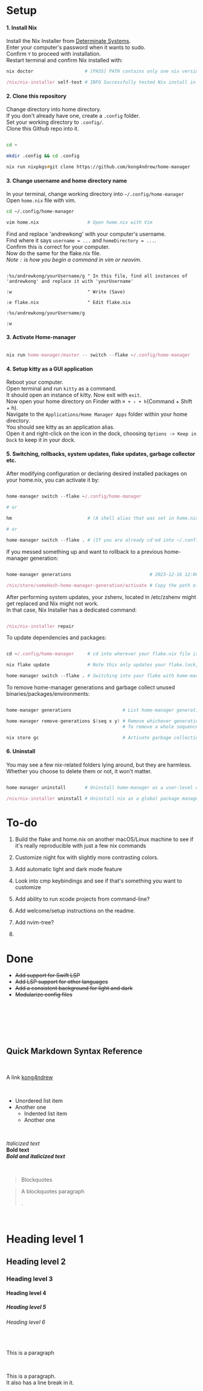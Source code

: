 # Setup

#### 1. Install Nix

Install the Nix Installer from [Determinate Systems](https://https://zero-to-nix.com/start/install).<br>
Enter your computer's password when it wants to sudo.<br>
Confirm `Y` to proceed with installation.<br>
Restart terminal and confirm Nix installed with:<br>

```nix
nix doctor                   # [PASS] PATH contains only one nix version...

/nix/nix-installer self-test # INFO Successfully tested Nix install in all discovered shells. shells=["sh", "bash", "zsh"]
```

#### 2. Clone this repository

Change directory into home directory.<br>
If you don't already have one, create a `.config` folder.<br>
Set your working directory to `.config/`.<br>
Clone this Github repo into it.

```zsh

cd ~

mkdir .config && cd .config

nix run nixpkgs#git clone https://github.com/kong4ndrew/home-manager

```

#### 3. Change username and home directory name

In your terminal, change working directory into `~/.config/home-manager`<br>
Open `home.nix` file with vim.<br>

```bash
cd ~/.config/home-manager

vim home.nix                  # Open home.nix with Vim

```

Find and replace 'andrewkong' with your computer's username.<br>
Find where it says `username = ...` and `homeDirectory = ...`.<br>
Confirm this is correct for your computer.<br>
Now do the same for the flake.nix file.<br>
*Note `:` is how you begin a command in vim or neovim.*

```vim

:%s/andrewkong/yourUsername/g " In this file, find all instances of 'andrewkong' and replace it with 'yourUsername'

:w                            " Write (Save)

:e flake.nix                  " Edit flake.nix

:%s/andrewkong/yourUsername/g 

:w

```

#### 3. Activate Home-manager

```nix

nix run home-manager/master -- switch --flake ~/.config/home-manager

```

#### 4. Setup kitty as a GUI application

Reboot your computer.<br>
Open terminal and run `kitty` as a command.<br>
It should open an instance of kitty. Now exit with `exit`.<br>
Now open your home directory on Finder with `⌘ + ⇧ + h`(Command + Shift + h).<br>
Navigate to the `Applications/Home Manager Apps` folder within your home directory.<br>
You should see kitty as an application alias.<br>
Open it and right-click on the icon in the dock, choosing `Options -> Keep in Dock` to keep it in your dock.

#### 5. Switching, rollbacks, system updates, flake updates, garbage collector etc.

After modifying configuration or declaring desired installed packages on your home.nix, you can activate it by:

```nix

home-manager switch --flake ~/.config/home-manager

# or

hm                            # (A shell alias that was set in home.nix)

# or 

home-manager switch --flake . # (If you are already cd'ed into ~/.config/home-manager)

```


If you messed something up and want to rollback to a previous home-manager generation:

```nix

home-manager generations                             # 2023-12-16 12:00 : id 1 --> /nix/store/someHash-home-manager-generation

/nix/store/someHash-home-manager-generation/activate # Copy the path of the generation you want to rollback to and append 'activate'.

```

After performing system updates, your zshenv, located in /etc/zshenv might get replaced and Nix might not work.<br>
In that case, Nix Installer has a dedicated command: 

```nix

/nix/nix-installer repair

```
To update dependencies and packages:

```nix

cd ~/.config/home-manager     # cd into wherever your flake.nix file is

nix flake update              # Note this only updates your flake.lock, but will NOT activate it

home-manager switch --flake . # Switching into your flake with home-manager will activate it

```
To remove home-manager generations and garbage collect unused binaries/packages/environments:

```nix

home-manager generations                   # List home-manager generations

home-manager remove-generations $(seq x y) # Remove whichever generations you want. 
                                           # To remove a whole sequence of generations from 'x' to 'y', replace x and y to select desired range.

nix store gc                               # Activate garbage collection on your current Nix store.

```


#### 6. Uninstall

You may see a few nix-related folders lying around, but they are harmless.
Whether you choose to delete them or not, it won't matter.

```nix

home-manager uninstall       # Uninstall home-manager as a user-level config/package manager

/nix/nix-installer uninstall # Uninstall nix as a global package manager

```

# To-do

 1. Build the flake and home.nix on another macOS/Linux machine to see if it's really reproducible with just a few nix commands

 2. Customize night fox with slightly more contrasting colors.

 3. Add automatic light and dark mode feature
  
 4. Look into cmp keybindings and see if that's something you want to customize

 5. Add ability to run xcode projects from command-line?

 6. Add welcome/setup instructions on the readme.

 7. Add nvim-tree?

 8. 

# Done

- ~~Add support for Swift LSP~~
- ~~Add LSP support for other languages~~
- ~~Add a consistent background for light and dark~~
- ~~Modularize config files~~
<br>
<br>
<br>
<br>
<br>

## Quick Markdown Syntax Reference

<br>

A link [kong4ndrew](https://github.com/kong4ndrew/config)

<br>

- Unordered list item
- Another one
    - Indented list item
    - Another one

<br>

*Italicized text* <br>
**Bold text** <br>
***Bold and italicized text*** <br>

<br>

> Blockquotes

> A blockquotes paragraph
>
> .

<br>

# Heading level 1
## Heading level 2
### Heading level 3
#### Heading level 4
##### Heading level 5
###### Heading level 6

<br>

<p>This is a paragraph
</p>

<br>


<p>This is a paragraph.<br> It also has a line break in it.</p>


